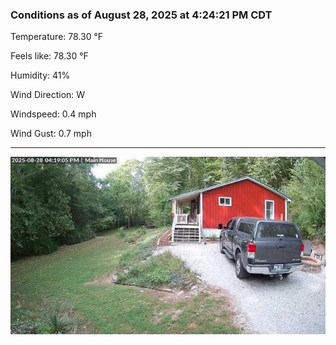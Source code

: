 ### Conditions as of August 28, 2025 at 4:24:21 PM CDT 

Temperature: 78.30 &deg;F

Feels like: 78.30 &deg;F

Humidity: 41%

Wind Direction: W

Windspeed: 0.4 mph

Wind Gust: 0.7 mph

---

<img src="./images/latest.jpeg"/>

